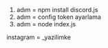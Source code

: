 1. adım = npm install discord.js
2. adım = config token ayarlama
3. adım = node index.js

instagram = _yazilimke
